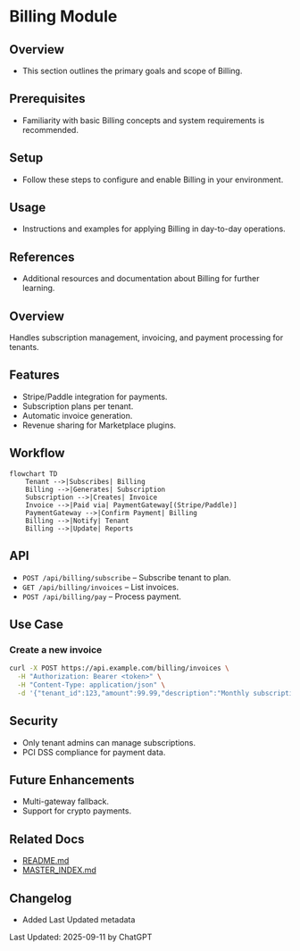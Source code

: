 # Billing Module

## Overview
- This section outlines the primary goals and scope of Billing.

## Prerequisites
- Familiarity with basic Billing concepts and system requirements is recommended.

## Setup
- Follow these steps to configure and enable Billing in your environment.

## Usage
- Instructions and examples for applying Billing in day-to-day operations.

## References
- Additional resources and documentation about Billing for further learning.


## Overview
Handles subscription management, invoicing, and payment processing for tenants.

## Features
- Stripe/Paddle integration for payments.  
- Subscription plans per tenant.  
- Automatic invoice generation.  
- Revenue sharing for Marketplace plugins.  

## Workflow
```mermaid
flowchart TD
    Tenant -->|Subscribes| Billing
    Billing -->|Generates| Subscription
    Subscription -->|Creates| Invoice
    Invoice -->|Paid via| PaymentGateway[(Stripe/Paddle)]
    PaymentGateway -->|Confirm Payment| Billing
    Billing -->|Notify| Tenant
    Billing -->|Update| Reports
```

## API
- `POST /api/billing/subscribe` – Subscribe tenant to plan.
- `GET /api/billing/invoices` – List invoices.
- `POST /api/billing/pay` – Process payment.

## Use Case
### Create a new invoice
```bash
curl -X POST https://api.example.com/billing/invoices \
  -H "Authorization: Bearer <token>" \
  -H "Content-Type: application/json" \
  -d '{"tenant_id":123,"amount":99.99,"description":"Monthly subscription"}'
```

## Security
- Only tenant admins can manage subscriptions.
- PCI DSS compliance for payment data.

## Future Enhancements
- Multi-gateway fallback.  
- Support for crypto payments.

## Related Docs
- [README.md](README.md)
- [MASTER_INDEX.md](MASTER_INDEX.md)


## Changelog
- Added Last Updated metadata

Last Updated: 2025-09-11 by ChatGPT
